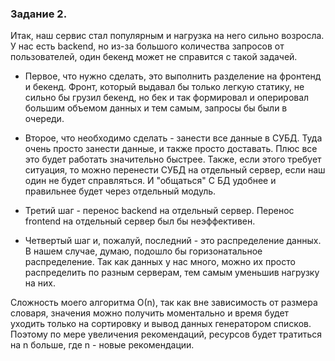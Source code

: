 ### Задание 2.

Итак, наш сервис стал популярным и нагрузка на него сильно возросла. У нас есть backend, но из-за большого количества запросов от пользователей, один бекенд может не справится с такой задачей.
* Первое, что нужно сделать, это выполнить разделение на фронтенд и бекенд. Фронт, который выдавал бы только легкую статику, не сильно бы грузил бекенд, но бек и так формировал и оперировал большим объемом данных и тем самым,
запросы бы были в очереди.

* Второе, что необходимо сделать - занести все данные в СУБД. Туда очень просто занести данные, и также просто доставать. Плюс все это будет работать значительно быстрее. Также, если этого требует ситуация, то можно перенести СУБД на отдельный сервер, если наш один не будет справляться.
И "общаться" С БД удобнее и правильнее будет через отдельный модуль.

* Третий шаг - перенос backend на отдельный сервер. Перенос frontend на отдельный сервер был бы неэффективен.

* Четвертый шаг и, пожалуй, последний - это распределение данных. В нашем случае, думаю, подошло бы горизонатальное распределение. Так как данных у нас много, можно их просто распределить по разным серверам, тем самым уменьшив нагрузку на них.

Сложность моего алгоритма О(n), так как вне зависимость от размера словаря, значения можно получить моментально и время будет уходить только на сортировку и вывод данных генератором списков. Поэтому по мере увеличения рекомендаций, ресурсов будет тратиться на n больше, где n - новые рекомендации.
